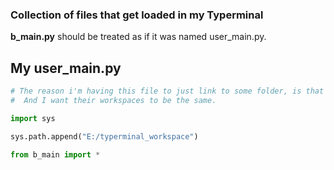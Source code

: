 ### Collection of files that get loaded in my Typerminal


**b_main.py** should be treated as if it was named user_main.py.
## My user_main.py
```python
# The reason i'm having this file to just link to some folder, is that I have to work with 2 instances of Typerminal(Debug and Shipment builds).
#  And I want their workspaces to be the same.

import sys

sys.path.append("E:/typerminal_workspace")

from b_main import *
```
